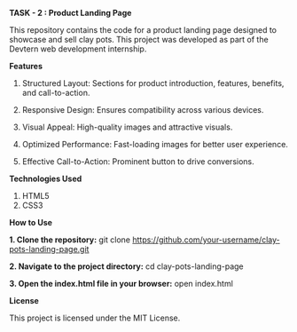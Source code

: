 **TASK - 2 :  Product Landing Page**

This repository contains the code for a product landing page designed to showcase and sell clay pots. This project was developed as part of the Devtern web development internship.

**Features**

  1. Structured Layout: Sections for product introduction, features, benefits, and call-to-action.
  
  2. Responsive Design: Ensures compatibility across various devices.
  
  3. Visual Appeal: High-quality images and attractive visuals.
  
  4. Optimized Performance: Fast-loading images for better user experience.
  
  5. Effective Call-to-Action: Prominent button to drive conversions.

**Technologies Used**
1. HTML5
2. CSS3

**How to Use**

   **1. Clone the repository:**
         git clone https://github.com/your-username/clay-pots-landing-page.git
         
   **2. Navigate to the project directory:**
        cd clay-pots-landing-page
        
   **3. Open the index.html file in your browser:**
        open index.html

**License**

This project is licensed under the MIT License.
